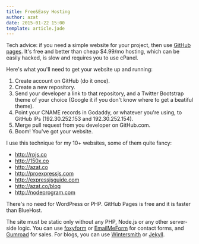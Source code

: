 ```yaml
---
title: Free&Easy Hosting
author: azat
date: 2015-01-22 15:00
template: article.jade
---
```


Tech advice: if you need a simple website for your project, then use [GitHub pages](https://pages.github.com). It's free and better than cheap $4.99/mo hosting, which can be easily hacked, is slow and requires you to use cPanel.

Here's what you'll need to get your website up and running:

1. Create account on GitHub (do it once).
2. Create a new repository.
3. Send your developer a link to that repository, and a Twitter Bootstrap theme of your choice (Google it if you don't know where to get a beatiful theme).
4. Point your CNAME records in Godaddy, or whatever you're using, to GitHub IPs (192.30.252.153 and 192.30.252.154).
5. Merge pull request from you developer on GitHub.com.
6. Boom! You've got your website.

I use this technique for my 10+ websites, some of them quite fancy:

* <http://rpjs.co>
* <http://150x.co>
* <http://azat.co>
* <http://proexpressjs.com>
* <http://expressjsguide.com>
* <http://azat.co/blog>
* <http://nodeprogram.com>

There's no need for WordPress or PHP. GitHub Pages is free and it is faster than BlueHost.

The site must be static only without any PHP, Node.js or any other server-side logic. You can use [foxyform](http://www.foxyform.com) or [EmailMeForm](http://www.emailmeform.com) for contact forms, and [Gumroad](http://gumroad.com) for sales. For blogs, you can use [Wintersmith](http://wintersmith.io) or [Jekyll](http://jekyllrb.com).